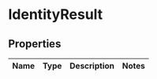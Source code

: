 

# IdentityResult

## Properties

Name | Type | Description | Notes
------------ | ------------- | ------------- | -------------



